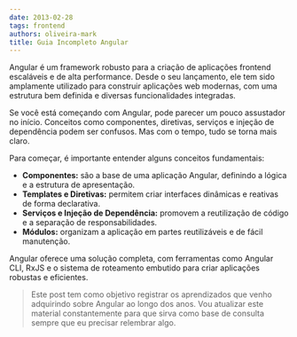 ```yaml
---
date: 2013-02-28
tags: frontend
authors: oliveira-mark
title: Guia Incompleto Angular
---
```


Angular é um framework robusto para a criação de aplicações frontend escaláveis e de alta performance. Desde o seu lançamento, ele tem sido amplamente utilizado para construir aplicações web modernas, com uma estrutura bem definida e diversas funcionalidades integradas.

Se você está começando com Angular, pode parecer um pouco assustador no início. Conceitos como componentes, diretivas, serviços e injeção de dependência podem ser confusos. Mas com o tempo, tudo se torna mais claro.

Para começar, é importante entender alguns conceitos fundamentais:

- **Componentes:** são a base de uma aplicação Angular, definindo a lógica e a estrutura de apresentação.
- **Templates e Diretivas:** permitem criar interfaces dinâmicas e reativas de forma declarativa.
- **Serviços e Injeção de Dependência:** promovem a reutilização de código e a separação de responsabilidades.
- **Módulos:** organizam a aplicação em partes reutilizáveis e de fácil manutenção.

Angular oferece uma solução completa, com ferramentas como Angular CLI, RxJS e o sistema de roteamento embutido para criar aplicações robustas e eficientes.

> Este post tem como objetivo registrar os aprendizados que venho adquirindo sobre Angular ao longo dos anos. Vou atualizar este material constantemente para que sirva como base de consulta sempre que eu precisar relembrar algo.

